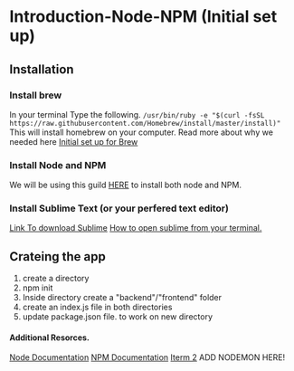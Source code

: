 # Introduction-Node-NPM (Initial set up)

 <!-- TODO: ADD SOME TEXT HERE AS TO WHAT THIS PAGE IS FOR. -->
## Installation

### Install brew
In your terminal Type the following.
```/usr/bin/ruby -e "$(curl -fsSL https://raw.githubusercontent.com/Homebrew/install/master/install)"```
This will install homebrew on your computer. Read more about why we needed here [Initial set up for Brew](https://brew.sh/ "Initial set up for Brew")


### Install Node and NPM
We will be using this guild [HERE](https://www.dyclassroom.com/howto-mac/how-to-install-nodejs-and-npm-on-mac-using-homebrew "HERE") to install both node and NPM.

### Install Sublime Text (or your perfered text editor)
[Link To download Sublime](https://www.sublimetext.com/3 "Link To download Sublime")
[How to open sublime from your terminal.](https://ashleynolan.co.uk/blog/launching-sublime-from-the-terminal "How to open sublime from your terminal.")

## Crateing the app

1) create a directory
2) npm init
3) Inside directory create a "backend"/"frontend" folder
4) create an index.js file in both directories
5) update package.json file. to work on new directory



#### Additional Resorces.
[Node Documentation](https://nodejs.org/en/docs/ "Node Documentation")
[NPM Documentation](https://docs.npmjs.com/http:// "NPM Documentation")
[Iterm 2](https://iterm2.com/ "Iterm 2")
ADD NODEMON HERE!
